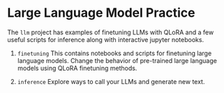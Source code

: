 # Large Language Model Practice

The `llm` project has examples of finetuning LLMs with QLoRA and a few useful scripts for inference along with interactive jupyter notebooks.

1. `finetuning` 
    This contains notebooks and scripts for finetuning large language models.  Change the behavior of pre-trained large language models using QLoRA finetuning methods.

2. `inference`
    Explore ways to call your LLMs and generate new text. 
